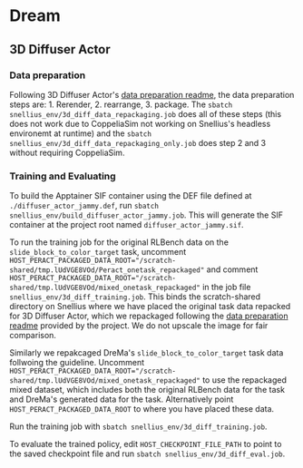 # Dream



## 3D Diffuser Actor

### Data preparation
Following 3D Diffuser Actor's [data preparation readme](https://github.com/nickgkan/3d_diffuser_actor/blob/e3efaa9a5f7f6fe40de5511ca645295f7b0230b9/docs/DATA_PREPARATION_RLBENCH.md), the data preparation steps are: 1. Rerender, 2. rearrange, 3. package. The `sbatch snellius_env/3d_diff_data_repackaging.job` does all of these steps (this does not work due to CoppeliaSim not working on Snellius's headless environemt at runtime) and the `sbatch snellius_env/3d_diff_data_repackaging_only.job` does step 2 and 3 without requiring CoppeliaSim.

### Training and Evaluating
To build the Apptainer SIF container using the DEF file defined at `./diffuser_actor_jammy.def`, run `sbatch snellius_env/build_diffuser_actor_jammy.job`. This will generate the SIF container at the project root named `diffuser_actor_jammy.sif`.

To run the training job for the original RLBench data on the `slide_block_to_color_target` task, uncomment `HOST_PERACT_PACKAGED_DATA_ROOT="/scratch-shared/tmp.lUdVGE8VOd/Peract_onetask_repackaged"` and comment `HOST_PERACT_PACKAGED_DATA_ROOT="/scratch-shared/tmp.lUdVGE8VOd/mixed_onetask_repackaged"` in the job file `snellius_env/3d_diff_training.job`. This binds the scratch-shared directory on Snellius where we have placed the original task data repacked for 3D Diffuser Actor, which we repackaged following the [data preparation readme](https://github.com/nickgkan/3d_diffuser_actor/blob/e3efaa9a5f7f6fe40de5511ca645295f7b0230b9/docs/DATA_PREPARATION_RLBENCH.md) provided by the project. We do not upscale the image for fair comparison.

Similarly we repakcaged DreMa's `slide_block_to_color_target` task data follwoing the guideline. Uncomment `HOST_PERACT_PACKAGED_DATA_ROOT="/scratch-shared/tmp.lUdVGE8VOd/mixed_onetask_repackaged"` to use the repackaged mixed dataset, which includes both the original RLBench data for the task and DreMa's generated data for the task. Alternatively point `HOST_PERACT_PACKAGED_DATA_ROOT` to where you have placed these data. 

Run the training job with `sbatch snellius_env/3d_diff_training.job`.

To evaluate the trained policy, edit `HOST_CHECKPOINT_FILE_PATH` to point to the saved checkpoint file and run `sbatch snellius_env/3d_diff_eval.job`.
